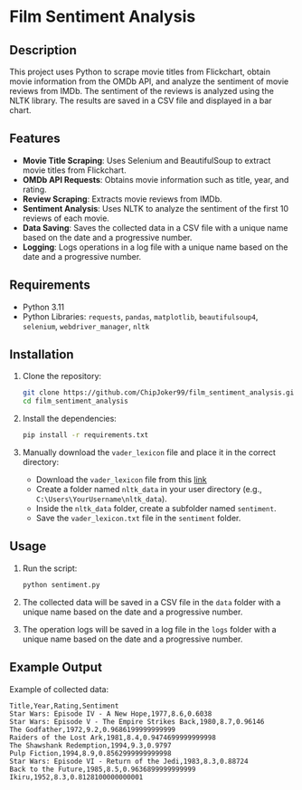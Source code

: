 # Film Sentiment Analysis

## Description

This project uses Python to scrape movie titles from Flickchart, obtain movie information from the OMDb API, and analyze the sentiment of movie reviews from IMDb. The sentiment of the reviews is analyzed using the NLTK library. The results are saved in a CSV file and displayed in a bar chart.

## Features

- **Movie Title Scraping**: Uses Selenium and BeautifulSoup to extract movie titles from Flickchart.
- **OMDb API Requests**: Obtains movie information such as title, year, and rating.
- **Review Scraping**: Extracts movie reviews from IMDb.
- **Sentiment Analysis**: Uses NLTK to analyze the sentiment of the first 10 reviews of each movie.
- **Data Saving**: Saves the collected data in a CSV file with a unique name based on the date and a progressive number.
- **Logging**: Logs operations in a log file with a unique name based on the date and a progressive number.

## Requirements

- Python 3.11
- Python Libraries: `requests`, `pandas`, `matplotlib`, `beautifulsoup4`, `selenium`, `webdriver_manager`, `nltk`

## Installation

1. Clone the repository:
    ```bash
    git clone https://github.com/ChipJoker99/film_sentiment_analysis.git
    cd film_sentiment_analysis
    ```

2. Install the dependencies:
    ```bash
    pip install -r requirements.txt
    ```

3. Manually download the `vader_lexicon` file and place it in the correct directory:
    - Download the `vader_lexicon` file from this [link ](https://github.com/cjhutto/vaderSentiment/blob/master/vaderSentiment/vader_lexicon.txt)
    - Create a folder named `nltk_data` in your user directory (e.g., `C:\Users\YourUsername\nltk_data`).
    - Inside the `nltk_data` folder, create a subfolder named `sentiment`.
    - Save the `vader_lexicon.txt` file in the `sentiment` folder.

## Usage

1. Run the script:
    ```bash
    python sentiment.py
    ```

2. The collected data will be saved in a CSV file in the `data` folder with a unique name based on the date and a progressive number.

3. The operation logs will be saved in a log file in the `logs` folder with a unique name based on the date and a progressive number.

## Example Output

Example of collected data:
```csv
Title,Year,Rating,Sentiment
Star Wars: Episode IV - A New Hope,1977,8.6,0.6038
Star Wars: Episode V - The Empire Strikes Back,1980,8.7,0.96146
The Godfather,1972,9.2,0.9686199999999999
Raiders of the Lost Ark,1981,8.4,0.9474699999999998
The Shawshank Redemption,1994,9.3,0.9797
Pulp Fiction,1994,8.9,0.8562999999999998
Star Wars: Episode VI - Return of the Jedi,1983,8.3,0.88724
Back to the Future,1985,8.5,0.9636899999999999
Ikiru,1952,8.3,0.8128100000000001
